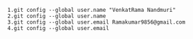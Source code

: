 

    1.git config --global user.name "VenkatRama Nandmuri"
	2.git config --global user.name
	3.git config --global user.email Ramakumar9856@gmail.com
	4.git config --global user.email 